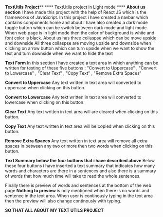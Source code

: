 **TextUtils Project****
**** TextUtils project in Light mode ****
****About us section****
I have made this project with the help of React JS which is the frameworks of JavaScript.
In this project i have created a navbar which contains components home and about 
I have also created a dark mode toggle button which can be switch between dark mode and
light mode. When web page is in light mode then the color of background is white and 
font color is black. About us has three collaspse which can be move upside and downside
All three collaspse are moving upside and downside when clicking on arrow button which can 
turn upside when we want to show the text and turn downside when we want to hide the text

 ****Text Form****
 In this section i have created a text area in which anything can be written for testing 
 of these five buttons : "Convert to Uppercase" , "Convert to Lowercase" , "Clear Text" , 
 "Copy Text" , "Remove Extra Spaces" 
 
 **Convert to Uppercase**
 Any text written in text area will converted to uppercase when clicking on this button.
 
 **Convert to Lowercase**
 Any text written in text area will converted to lowercase when clicking on this button.
 
 **Clear Text**
 Any text written in text area will are cleared when clicking on this button.
 
 **Copy Text**
 Any text written in text area will be copied when clicking on this button.
 
 **Remove Extra Spaces**
 Any text written in text area will remove all extra spaces in between any two or more then two words when clicking on this button.

**Text Summary below the four buttons that i have described above**
Below these four buttons i have inserted a text summary that indicates how many words and characters are there in a sentences and 
also there is a summary of words that how much time will take to read the whole sentences.

Finally there is preview of words and sentences at the bottom of the web page 
**Nothing to preview** is only mentioned when there is no words and sentence
in the text area. When user is continously typing in the text area then the 
preview will also change continously with typing.

**SO THAT ALL ABOUT MY TEXT UTILS PROJECT**
